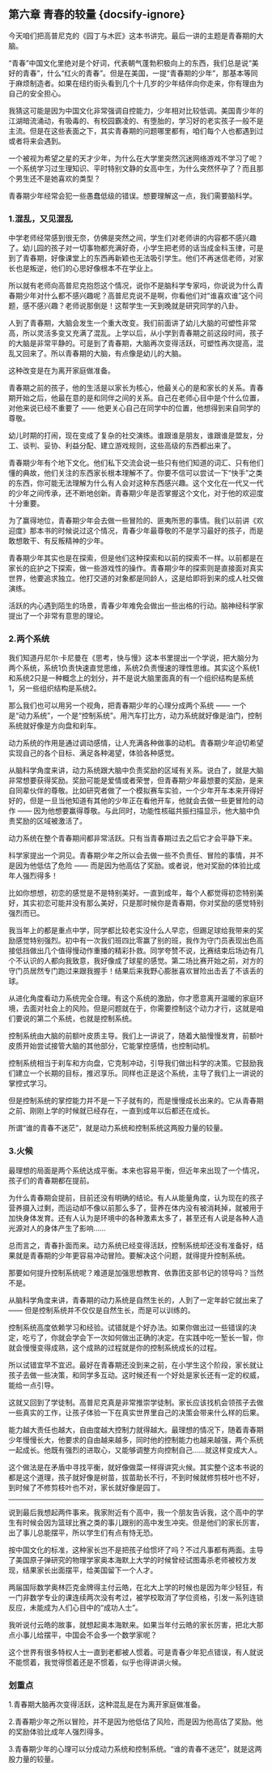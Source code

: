 ## 第六章 青春的较量 {docsify-ignore}

今天咱们把高普尼克的《园丁与木匠》这本书讲完。最后一讲的主题是青春期的大脑。

“青春”中国文化里绝对是个好词，代表朝气蓬勃积极向上的东西，我们总是说“美好的青春”，什么“红火的青春”。但是在美国，一提“青春期的少年”，那基本等同于麻烦制造者。如果在纽约街头看到几个十几岁的少年结伴向你走来，你有理由为自己的安全担心。

我猜这可能是因为中国文化非常强调自控能力，少年相对比较低调。美国青少年的江湖暗流涌动，有吸毒的、有校园霸凌的、有堕胎的，学习好的老实孩子一般不是主流。但是在这些表面之下，其实青春期的问题哪里都有，咱们每个人也都遇到过或者将来会遇到。

一个被视为希望之星的天才少年，为什么在大学里突然沉迷网络游戏不学习了呢？一个系统学习过生理知识、平时特别文静的女高中生，为什么突然怀孕了？而且那个男生还不是她喜欢的类型？

青春期少年经常会犯一些愚蠢低级的错误。想要理解这一点，我们需要脑科学。

### 1.混乱，又见混乱

中学老师经常感到很无奈，仿佛是突然之间，学生们对老师讲的内容都不感兴趣了。幼儿园的孩子对一切事物都充满好奇，小学生把老师的话当成金科玉律，可是到了青春期，好像课堂上的东西再新颖也无法吸引学生。他们不再迷信老师，对家长也是叛逆，他们的心思好像根本不在学业上。

所以就有老师向高普尼克抱怨这个情况，说你不是脑科学专家吗，你说说为什么青春期少年对什么都不感兴趣呢？高普尼克说不是啊，你看他们对“谁喜欢谁”这个问题，感不感兴趣？老师说那倒是！这帮学生一天到晚就是研究同学的八卦。

人到了青春期，大脑会发生一个重大改变。我们前面讲了幼儿大脑的可塑性非常高，所以灵活多变又充满了混乱。上学以后，从小学到青春期之前这段时间，孩子的大脑是非常平静的。可是到了青春期，大脑再次变得活跃，可塑性再次提高，混乱又回来了。所以青春期的大脑，有点像是幼儿的大脑。

这种改变是在为离开家庭做准备。

青春期之前的孩子，他的生活是以家长为核心，他最关心的是和家长的关系。青春期开始之后，他最在意的是和同伴之间的关系。自己在老师心目中是个什么位置，对他来说已经不重要了 —— 他更关心自己在同学中的位置，他想得到来自同学的尊敬。

幼儿时期的打闹，现在变成了复杂的社交演练。谁跟谁是朋友，谁跟谁是盟友，分工、谈判、妥协、利益分配、建立游戏规则，这些高级的东西都出来了。

青春期少年有个地下文化。他们私下交流会说一些只有他们知道的词汇、只有他们懂的典故，他们关注的东西家长根本理解不了。你要不信可以尝试一下“快手”之类的东西，你可能无法理解为什么有人会对这种东西感兴趣。这个文化在一代又一代的少年之间传承，还不断地创新。青春期少年是否掌握这个文化，对于他的欢迎度十分重要。

为了赢得地位，青春期少年会去做一些冒险的、匪夷所思的事情。我们以前讲《欢迎度》那本书的时候说过这个情况，青春少年最尊敬的不是学习最好的孩子，而是敢想敢干、有反叛精神的少年。

青春期少年其实也是在探索，但是他们这种探索和以前的探索不一样。以前都是在家长的庇护之下探索，做一些游戏性的操作。青春期少年的探索则是直接面对真实世界，他要追求独立。他打交道的对象都是同龄人，这是给即将到来的成人社交做演练。

活跃的内心遇到陌生的场景，青春少年难免会做出一些出格的行动。脑神经科学家提出了一个非常有意思的理论。

### 2.两个系统

我们知道丹尼尔·卡尼曼在《思考，快与慢》这本书里提出一个学说，把大脑分为两个系统，系统1负责快速直觉思维，系统2负责慢速的理性思维。其实这个系统1和系统2只是一种概念上的划分，并不是说大脑里面真的有一个组织结构是系统1，另一些组织结构是系统2。

那么我们也可以用另一个视角，把青春期少年的心理分成两个系统 —— 一个是“动力系统”，一个是“控制系统”。用汽车打比方，动力系统就好像是油门，控制系统就好像是方向盘和刹车。

动力系统的作用是通过调动感情，让人充满各种做事的动机。青春期少年迫切希望实现自己的各个目标、满足各种渴望，体验各种感觉。

从脑科学角度来讲，动力系统跟大脑中负责奖励的区域有关系。说白了，就是大脑非常想要获得奖励。奖励可能是爱情或者荣誉，但青春期少年最想要的奖励，是来自同辈伙伴的尊敬。比如研究者做了一个模拟赛车实验，一个少年开车本来开得好好的，但是一旦当他知道有其他的少年正在看他开车，他就会去做一些更冒险的动作 —— 因为他想要赢得尊敬。与此同时，功能性核磁共振扫描显示，他大脑中负责奖励的区域被激活了。

动力系统在整个青春期间都非常活跃。只有当青春期过去之后它才会平静下来。

科学家提出一个洞见。青春期少年之所以会去做一些不负责任、冒险的事情，并不是因为他低估了危险 —— 而是因为他高估了奖励。或者说，他对奖励的体验比成年人强烈得多！

比如你想想，初恋的感觉是不是特别美好。一直到成年，每个人都觉得初恋特别美好，其实初恋可能并没有那么美好，只是那时候你是青春期，你对奖励的感觉特别强烈而已。

我当年上的都是重点中学，同学都比较老实没什么人早恋，但踢足球给我带来的奖励感觉特别强烈。初中有一次我们班四比零赢了别的班，我作为守门员表现出色高接低挡做出几个值得慢动作重播的精彩扑救。同学夸赞不说，比赛结束后场边有几个不认识的人都向我致意，我好像成了球星的感觉。第二场比赛开始之前，对方的守门员居然专门跑过来跟我握手！结果后来我野心膨胀喜欢冒险出击丢了不该丢的球。

从进化角度看动力系统完全合理。有这个系统的激励，你才愿意离开温暖的家庭环境，去面对社会上的风险。但是问题就在于，你需要控制这个动力才行，这就是咱们要说的第二个系统，也就是控制系统。

控制系统由大脑的前额叶皮质主导。我们上一讲说了，随着大脑慢慢发育，前额叶皮质开始尝试接管大脑的其他部分，它能掌控感情，也控制动机。

控制系统相当于刹车和方向盘，它克制冲动，引导我们做出科学的决策。它鼓励我们建立一个长期的目标，推迟享乐。同样也正是这个系统，主导了我们上一讲说的掌控式学习。

但是控制系统的掌控能力并不是一下子就有的，而是慢慢成长出来的。它从青春期之前、刚刚上学的时候就已经存在，一直到成年以后都还在成长。

所谓“谁的青春不迷茫”，就是动力系统和控制系统这两股力量的较量。

### 3.火候

最理想的局面是两个系统达成平衡。本来也容易平衡，但近年来出现了一个情况，孩子们的青春期都在提前。

为什么青春期会提前，目前还没有明确的结论。有人从能量角度，认为现在的孩子营养摄入过剩，而运动却不像以前那么多了，营养在体内没有被消耗掉，就被用于加快身体发育。还有人认为是环境中的各种激素太多了，甚至还有人说是各种人造光源对人的身体产生了影响……

总而言之，青春扑面而来。动力系统已经变得活跃，控制系统却还没有准备好，结果就是青春期的少年更容易冲动冒险。要解决这个问题，就得提升控制系统。

那要如何提升控制系统呢？难道是加强思想教育、依靠团支部书记的领导吗？当然不是。

从脑科学角度来讲，青春期的动力系统是自然生长的，人到了一定年龄它就出来了 —— 但是控制系统并不仅仅是自然生长，而是可以训练的。

控制系统高度依赖学习和经验。试错就是个好办法。如果你做出过一些错误的决定，吃亏了，你就会学会下一次如何做出正确的决定。在实践中吃一堑长一智，你就会慢慢变得成熟，这个成熟的过程就是你的控制系统成长的过程。

所以试错宜早不宜迟。最好在青春期还没到来之前，在小学生这个阶段，家长就让孩子去做一些决策，和同学多互动。这时候还有一个好处是家长还有一定的权威，能给一点引导。

这就又回到了学徒制。高普尼克真是非常推崇学徒制。家长应该找机会领孩子去做一些真实的工作，让孩子体验一下在真实世界里自己的决策会带来什么样的后果。

能力越大责任也越大，自由度越大控制力就得越大。最理想的情况下，随着青春期少年慢慢长大，他要求的自由越来越多，同时他的控制能力也越来越强，两个系统一起成长。他既有强烈的进取心，又能够调整方向控制自己……就这样变成大人。

这个做法是在矛盾中寻找平衡，就好像做菜一样得讲究火候。其实整个这本书说的都是这个道理，孩子就好像是树苗，拔苗助长不行，不到时候就修剪枝叶也不好，到时候了不修剪枝叶也不对，家长就好像是园丁。

***

说到最后我想起两件事来。我家附近有个高中，我一个朋友告诉我，这个高中的学生有时候会因为篮球比赛之类的事儿跟别的高中发生冲突。但是他们的家长厉害，出了事儿总能摆平，所以学生们有点有恃无恐。

按中国文化的标准，这种家长岂不是把孩子给惯坏了吗？不过凡事都有两面。主导了美国原子弹研究的物理学家奥本海默上大学的时候曾经试图毒杀老师被校方发现，结果家长出面摆平，给美国留下一个人才。

两届国际数学奥林匹克金牌得主付云皓，在北大上学的时候也是因为年少轻狂，有一门非数学专业的课连续两次没有考过，被学校取消了学位资格，引发一系列连锁反应，未能成为人们心目中的“成功人士”。

我听说付云皓的故事，就想起奥本海默来。如果当年付云皓的家长厉害，把北大那点小事儿给摆平，中国会不会多一个数学家呢？

这个世界有很多特权人士一直到老都被人惯着。可是青春少年犯点错误，有人就说不能惯着，我觉得惯着还是不惯着，似乎也得讲讲火候。

### 划重点

1.青春期大脑再次变得活跃，这种混乱是在为离开家庭做准备。

2.青春期少年之所以冒险，并不是因为他低估了风险，而是因为他高估了奖励。他的奖励体验比成年人强烈得多。

3.青春期少年的心理可以分成动力系统和控制系统。“谁的青春不迷茫”，就是这两股力量的较量。
